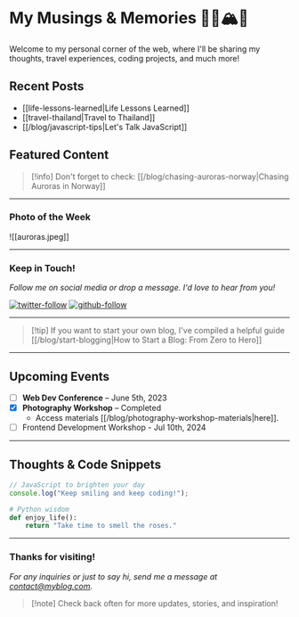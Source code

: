 # My Musings & Memories 🏄‍♀️🏔️💃

Welcome to my personal corner of the web, where I'll be sharing my thoughts, travel experiences, coding projects, and much more!

## Recent Posts

- [[life-lessons-learned|Life Lessons Learned]]
- [[travel-thailand|Travel to Thailand]]
- [[/blog/javascript-tips|Let's Talk JavaScript]]

## Featured Content

> [!info] Don't forget to check:
> [[/blog/chasing-auroras-norway|Chasing Auroras in Norway]]

---

### Photo of the Week

![[auroras.jpeg]]

---

### Keep in Touch!

*Follow me on social media or drop a message. I'd love to hear from you!*

[![twitter-follow](https://img.shields.io/twitter/follow/myprofile?style=social)](https://twitter.com/myprofile)
[![github-follow](https://img.shields.io/github/followers/myprofile?style=social)](https://github.com/myprofile)

---

> [!tip] If you want to start your own blog, I've compiled a helpful guide
> [[/blog/start-blogging|How to Start a Blog: From Zero to Hero]]

---

## Upcoming Events

- [ ] **Web Dev Conference** – June 5th, 2023
- [x] **Photography Workshop** – Completed
  - Access materials [[/blog/photography-workshop-materials|here]].
- [ ] Frontend Development Workshop - Jul 10th, 2024

---

## Thoughts & Code Snippets

```javascript
// JavaScript to brighten your day
console.log("Keep smiling and keep coding!");
```

```python
# Python wisdom
def enjoy_life():
    return "Take time to smell the roses."
```

---

### Thanks for visiting!

_For any inquiries or just to say hi, send me a message at contact@myblog.com._

> [!note] Check back often for more updates, stories, and inspiration!
